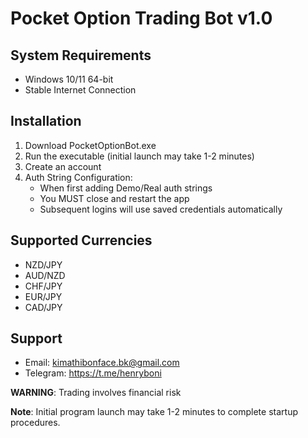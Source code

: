# Pocket Option Trading Bot v1.0

## System Requirements
- Windows 10/11 64-bit
- Stable Internet Connection

## Installation
1. Download PocketOptionBot.exe
2. Run the executable (initial launch may take 1-2 minutes)
3. Create an account
4. Auth String Configuration:
   - When first adding Demo/Real auth strings
   - You MUST close and restart the app
   - Subsequent logins will use saved credentials automatically

## Supported Currencies
- NZD/JPY
- AUD/NZD
- CHF/JPY
- EUR/JPY
- CAD/JPY

## Support
- Email: kimathibonface.bk@gmail.com
- Telegram: https://t.me/henryboni

**WARNING**: Trading involves financial risk

**Note**: Initial program launch may take 1-2 minutes to complete startup procedures.
